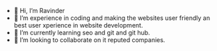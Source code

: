 - 👋 Hi, I’m Ravinder
- 👀 I’m experience in coding and making the websites user friendly an best user xperience in website development. 
- 🌱 I’m currently learning seo and git and git hub.
- 💞️ I’m looking to collaborate on it reputed companies.
<!---
Ravinderraj/Ravinderraj is a ✨ special ✨ repository because its `README.md` (this file) appears on your GitHub profile.
You can click the Preview link to take a look at your changes.
--->
